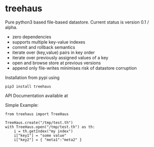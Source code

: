 # treehaus

Pure python3 based file-based datastore.  Current status is version 0.1 / alpha.

*  zero dependencies
*  supports multiple key-value indexes
*  commit and rollback semantics
*  iterate over (key,value) pairs in key order
*  iterate over previously assigned values of a key
*  open and browse store at previous versions
*  append only file-writes minimises risk of datastore corruption

Installation from pypi using

`pip3 install treehaus`

API Documentation available at []()

Simple Example:

```
from treehaus import TreeHaus

TreeHaus.create("/tmp/test.th")
with TreeHaus.open("/tmp/test.th") as th:
    i = th.getIndex("my index")
    i["key1"] = "some value"
    i["key2"] = { "meta1":"meta2" }
```
